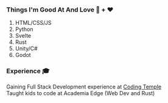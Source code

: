 ### Things I'm Good At And Love 🧠 + ❤️
1. HTML/CSS/JS
2. Python
3. Svelte
4. Rust
5. Unity/C#
6. Godot


### Experience 🎓
Gaining Full Stack Development experience at [Coding Temple](https://codingtemple.com/)   
Taught kids to code at Academia Edge (Web Dev and Rust)
